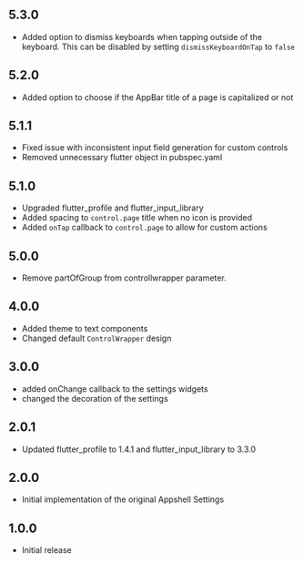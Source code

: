 ## 5.3.0

* Added option to dismiss keyboards when tapping outside of the keyboard. This can be disabled by setting `dismissKeyboardOnTap` to `false`

## 5.2.0

* Added option to choose if the AppBar title of a page is capitalized or not

## 5.1.1
* Fixed issue with inconsistent input field generation for custom controls
* Removed unnecessary flutter object in pubspec.yaml

## 5.1.0

* Upgraded flutter_profile and flutter_input_library
* Added spacing to `control.page` title when no icon is provided
* Added `onTap` callback to `control.page` to allow for custom actions

## 5.0.0

* Remove partOfGroup from controllwrapper parameter.

## 4.0.0

* Added theme to text components
* Changed default `ControlWrapper` design


## 3.0.0

* added onChange callback to the settings widgets
* changed the decoration of the settings

## 2.0.1

* Updated flutter_profile to 1.4.1 and flutter_input_library to 3.3.0

## 2.0.0

* Initial implementation of the original Appshell Settings

## 1.0.0

* Initial release
